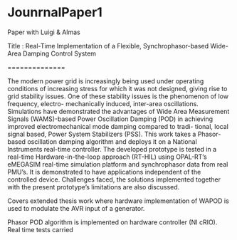 JounrnalPaper1
==============

Paper with Luigi &amp; Almas

Title : Real-Time Implementation of a Flexible,
Synchrophasor-based Wide-Area Damping Control
System

==============

The modern power grid is increasingly being used 
under operating conditions of increasing stress for which it was 
not designed, giving rise to grid stability issues. One of these 
stability issues is the phenomenon of low frequency, electro- 
mechanically induced, inter-area oscillations. Simulations have 
demonstrated the advantages of Wide Area Measurement Signals 
(WAMS)-based Power Oscillation Damping (POD) in achieving 
improved electromechanical mode damping compared to tradi- 
tional, local signal based, Power System Stabilizers (PSS). This 
work takes a Phasor-based oscillation damping algorithm and 
deploys it on a National Instruments real-time controller. The 
developed prototype is tested in a real-time Hardware-in-the-loop 
approach (RT-HIL) using OPAL-RT’s eMEGASIM real-time simulation platform and synchrophasor data from real PMU’s. It is     demonstrated to have applications independent of the controlled device. Challenges faced, the solutions implemented together with  the present prototype’s limitations are also discussed. 


Covers extended thesis work where hardware implementation of WAPOD is used to modulate the AVR input of a generator.

Phasor POD algorithm is implemented on hardware controller (NI cRIO). Real time tests carried
